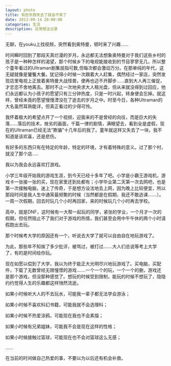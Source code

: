 ```yaml
---
layout: photo
title: 有些东西失去了就会不来了
date: 2013-09-14 20:00:00
categories: 生活
description: 日常想法记录
---
```


无聊，在youku上找视频，突然看到奥特曼，顿时来了兴趣......

时间瞬时回到了那段天真烂漫的岁月。永远都无法想象奥特曼对于我们这些乡村的孩子是一种种怎样的渴望，那个时候乡下的电视能接收到的节目寥寥无几，所以整个童年看过的Ultraman剧集屈指可数,但每次都会激动万分。在那单纯的年代，这无疑就像是饕餮大餐。犹记得小时候一次跟着大人赶集，偶然经过一家店，突然发现店里电视上正放着奥特曼大战怪兽，便再也迈不开脚步......直到大人再三催促，才恋恋不舍地离去。那时不止一次地央求大人租光盘，但从来就没得到过回应，他们永远都认为小孩子的愿望只有三分钟热度，只是一时兴起，转身便会忘掉。就这样，曾经未竟的愿望慢慢湮没在了逝去的岁月之中。时至今日，各种Ultraman的大名虽然耳熟能详，但真正看过的少得可怜。

我怀着极大的希望点开了一个视频，迎面来的不是曾经的向往，而是巨大的失落......落后的技术，挫劣的画面，千篇一律的剧情，满眼望去，看到全是虚假，现在的Ultraman已经无法“欺骗”十几年后的我了。童年就这样又失去了一块，我不知道是该欢喜，还是悲伤。

有好多的东西只有在特定的年龄，特定的环境，才有着特殊的意义。过了那个村，就没了那个店.....

我以为我会永远喜欢打游戏。

小学三年级开始我的游戏生涯，到今天已经十多年了吧。小学是小霸王游戏机，游戏卡一张接一张的买，现在家里还到处都有；小学毕业第二天第一次去网吧，也是第一次接触电脑，迷上了传奇，于是想方设法地去上网，因为晚上比较便宜，所以那段时间是我人生中通宵最频繁的时候（当然都是在假期，我还不敢逃课.......）。一周一次假期，回去时玩几个小时再回家，来的时候玩几个小时再去学校。

高中，就是DNF，这时候有一大帮一起玩的同学，紧张的学业，一个月才一次的假期，但任然阻止不了我们对于游戏的热情，我们甚至会用中午午休的两个小时请假跑出去玩。

那个时候考大学的原因还有一个，听说去大学了就可以自由自在地玩游戏了。

为此，那些年不知挨了多少批评，被骂过，被打过.......大人们总说等考上大学了，有的是时间给你玩。

现在如愿以偿到了大学，我以为终于能正大光明尽兴地玩游戏了。买电脑，买配件，下载了无数曾经无限憧憬的游戏.......一个一个的玩，一个一个的删，游戏还是那个游戏，但没那种感觉了。想玩的时候受到限制，能玩的时候不想玩了，隐隐约约觉得人生的乐趣都这样悄然流逝。

如果小时候听大人的不去玩水，可能我一辈子都无法学会游泳；

如果小时候不喜欢科幻书籍，可能我就不会选理科；

如果小时候不热爱涂鸦，可能现在我也不会素描；

如果小时候有兄弟姐妹，可能我不会是现在这样的性格；

如果小时候接触过篮球，可能现在也不会对篮球这么无感；

......

在当前的时间做自己热爱的事，不要以为以后还有机会补救。


